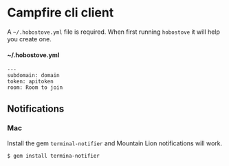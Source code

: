 # Campfire cli client

A `~/.hobostove.yml` file is required. When first running `hobostove` it will help you create one.

#### ~/.hobostove.yml
    ---
    subdomain: domain
    token: apitoken
    room: Room to join

## Notifications

### Mac

Install the gem `terminal-notifier` and Mountain Lion notifications will work.

    $ gem install termina-notifier
